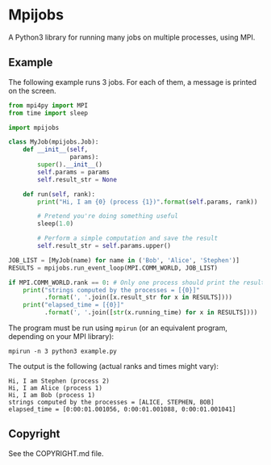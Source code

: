 # Mpijobs

A Python3 library for running many jobs on multiple processes, using
MPI.

## Example

The following example runs 3 jobs. For each of them, a message is
printed on the screen.

`````python
from mpi4py import MPI
from time import sleep

import mpijobs

class MyJob(mpijobs.Job):
    def __init__(self,
                 params):
        super().__init__()
        self.params = params
        self.result_str = None

    def run(self, rank):
        print("Hi, I am {0} (process {1})".format(self.params, rank))

        # Pretend you're doing something useful
        sleep(1.0)

        # Perform a simple computation and save the result
        self.result_str = self.params.upper()

JOB_LIST = [MyJob(name) for name in ('Bob', 'Alice', 'Stephen')]
RESULTS = mpijobs.run_event_loop(MPI.COMM_WORLD, JOB_LIST)

if MPI.COMM_WORLD.rank == 0: # Only one process should print the results
    print("strings computed by the processes = [{0}]"
          .format(', '.join([x.result_str for x in RESULTS])))
    print("elapsed_time = [{0}]"
          .format(', '.join([str(x.running_time) for x in RESULTS])))
`````

The program must be run using ``mpirun`` (or an equivalent program,
depending on your MPI library):

    mpirun -n 3 python3 example.py

The output is the following (actual ranks and times might vary):

    Hi, I am Stephen (process 2)
    Hi, I am Alice (process 1)
    Hi, I am Bob (process 1)
    strings computed by the processes = [ALICE, STEPHEN, BOB]
    elapsed_time = [0:00:01.001056, 0:00:01.001088, 0:00:01.001041]

## Copyright

See the COPYRIGHT.md file.
